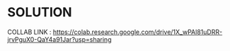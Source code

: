 # SOLUTION

COLLAB LINK : https://colab.research.google.com/drive/1X_wPAl81uDRR-jrvPguX0-QaY4a91Jar?usp=sharing
